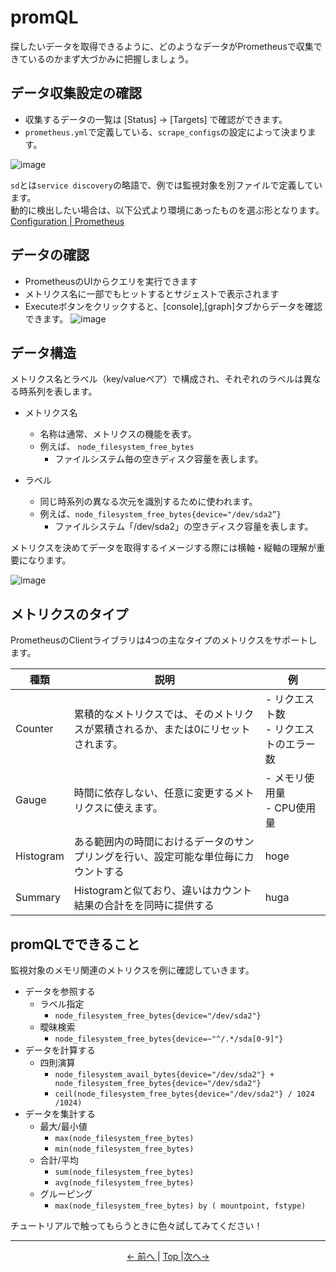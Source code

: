 # promQL

探したいデータを取得できるように、どのようなデータがPrometheusで収集できているのかまず大づかみに把握しましょう。

## データ収集設定の確認

- 収集するデータの一覧は [Status] -> [Targets] で確認ができます。
- `prometheus.yml`で定義している、`scrape_configs`の設定によって決まります。

![image](https://user-images.githubusercontent.com/24913906/79410082-6dcd7180-7fda-11ea-9535-69f14fcd5ada.png)

`sd`とは`service discovery`の略語で、例では監視対象を別ファイルで定義しています。  
動的に検出したい場合は、以下公式より環境にあったものを選ぶ形となります。
[Configuration | Prometheus](https://prometheus.io/docs/prometheus/latest/configuration/configuration/)

## データの確認

- PrometheusのUIからクエリを実行できます
- メトリクス名に一部でもヒットするとサジェストで表示されます
- Executeボタンをクリックすると、[console],[graph]タブからデータを確認できます。
![image](https://user-images.githubusercontent.com/24913906/79416016-a9236c80-7fe9-11ea-84db-5712b583a29b.png)

## データ構造

メトリクス名とラベル（key/valueペア）で構成され、それぞれのラベルは異なる時系列を表します。

- メトリクス名
  - 名称は通常、メトリクスの機能を表す。
  - 例えば、 `node_filesystem_free_bytes`
    - ファイルシステム毎の空きディスク容量を表します。

- ラベル
  - 同じ時系列の異なる次元を識別するために使われます。
  - 例えば、`node_filesystem_free_bytes{device="/dev/sda2”}`
    - ファイルシステム「/dev/sda2」の空きディスク容量を表します。

メトリクスを決めてデータを取得するイメージする際には横軸・縦軸の理解が重要になります。

![image](https://user-images.githubusercontent.com/24913906/79417255-73cc4e00-7fec-11ea-9401-7f4e643a35ad.png)

## メトリクスのタイプ

PrometheusのClientライブラリは4つの主なタイプのメトリクスをサポートします。

| 種類        | 説明                                                                     | 例   |
| --------- | ---------------------------------------------------------------------- | --- |
| Counter   | 累積的なメトリクスでは、そのメトリクスが累積されるか、または0にリセットされます。 | - リクエスト数 </br> - リクエストのエラー数     |
| Gauge     | 時間に依存しない、任意に変更するメトリクスに使えます。                                | - メモリ使用量 </br> - CPU使用量    |
| Histogram | ある範囲内の時間におけるデータのサンプリングを行い、設定可能な単位毎にカウントする     |hoge|
| Summary   | Histogramと似ており、違いはカウント結果の合計をを同時に提供する  |huga|

<!-- Histogramは事前に統計値の集合が予期できる場合に各統計値の出現回数を数えるといった用途に向いている -->
<!-- Summaryは中央値や最大値/最小値といった分布に関するデータを扱いたい場合に向いている -->

## promQLでできること

監視対象のメモリ関連のメトリクスを例に確認していきます。

- データを参照する
  - ラベル指定 
    - `node_filesystem_free_bytes{device="/dev/sda2"}`
  - 曖昧検索
    - `node_filesystem_free_bytes{device=~"^/.*/sda[0-9]"}`
- データを計算する
  - 四則演算
    - `node_filesystem_avail_bytes{device="/dev/sda2"} + node_filesystem_free_bytes{device="/dev/sda2"}`
    - `ceil(node_filesystem_free_bytes{device="/dev/sda2"} / 1024 /1024)`
- データを集計する
  - 最大/最小値
    - `max(node_filesystem_free_bytes)`
    - `min(node_filesystem_free_bytes)`
  - 合計/平均
    - `sum(node_filesystem_free_bytes)`
    - `avg(node_filesystem_free_bytes)`
  - グルーピング
    - `max(node_filesystem_free_bytes) by ( mountpoint, fstype)`

チュートリアルで触ってもらうときに色々試してみてください！

---

<p style="text-align:center"> <a href="./prometheus"><- 前へ </a> | <a href="../"> Top </a> |<a href="../tutorial/IaaS_building">次へ-> </a></p>
